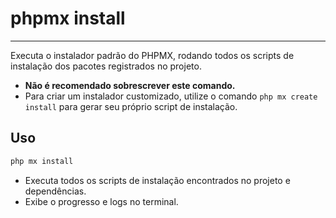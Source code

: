 # phpmx install

---

Executa o instalador padrão do PHPMX, rodando todos os scripts de instalação dos pacotes registrados no projeto.

- **Não é recomendado sobrescrever este comando.**
- Para criar um instalador customizado, utilize o comando `php mx create install` para gerar seu próprio script de instalação.

## Uso

```sh
php mx install
```

- Executa todos os scripts de instalação encontrados no projeto e dependências.
- Exibe o progresso e logs no terminal.
